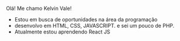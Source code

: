 Olá!
Me chamo Kelvin Vale!

- Estou em busca de oportunidades na área da programação
- desenvolvo em HTML, CSS, JAVASCRIPT. e sei um pouco de PHP. 
- Atualmente estou aprendendo React JS
